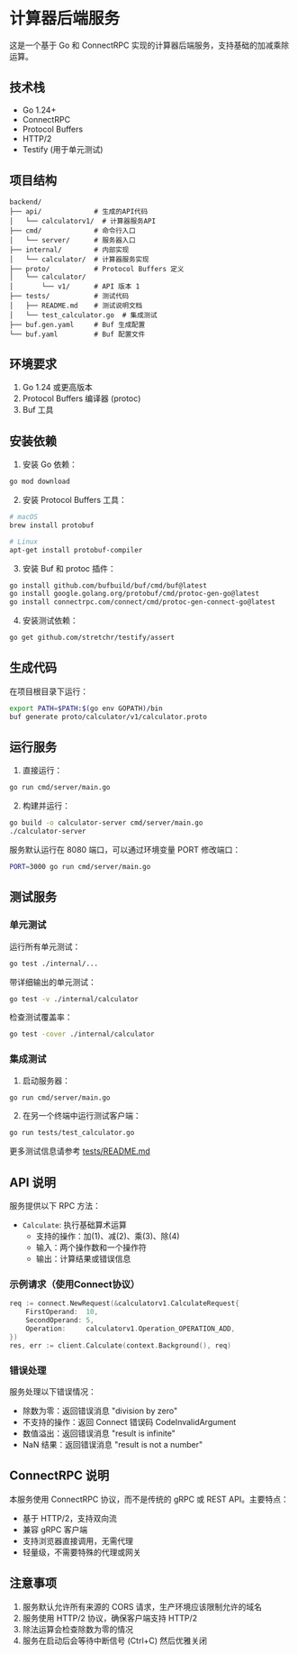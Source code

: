 # 计算器后端服务

这是一个基于 Go 和 ConnectRPC 实现的计算器后端服务，支持基础的加减乘除运算。

## 技术栈

- Go 1.24+
- ConnectRPC
- Protocol Buffers
- HTTP/2
- Testify (用于单元测试)

## 项目结构

```
backend/
├── api/             # 生成的API代码
│   └── calculatorv1/  # 计算器服务API
├── cmd/             # 命令行入口
│   └── server/      # 服务器入口
├── internal/        # 内部实现
│   └── calculator/  # 计算器服务实现
├── proto/           # Protocol Buffers 定义
│   └── calculator/
│       └── v1/      # API 版本 1
├── tests/           # 测试代码
│   ├── README.md    # 测试说明文档
│   └── test_calculator.go  # 集成测试
├── buf.gen.yaml     # Buf 生成配置
└── buf.yaml         # Buf 配置文件
```

## 环境要求

1. Go 1.24 或更高版本
2. Protocol Buffers 编译器 (protoc)
3. Buf 工具

## 安装依赖

1. 安装 Go 依赖：
```bash
go mod download
```

2. 安装 Protocol Buffers 工具：
```bash
# macOS
brew install protobuf

# Linux
apt-get install protobuf-compiler
```

3. 安装 Buf 和 protoc 插件：
```bash
go install github.com/bufbuild/buf/cmd/buf@latest
go install google.golang.org/protobuf/cmd/protoc-gen-go@latest
go install connectrpc.com/connect/cmd/protoc-gen-connect-go@latest
```

4. 安装测试依赖：
```bash
go get github.com/stretchr/testify/assert
```

## 生成代码

在项目根目录下运行：
```bash
export PATH=$PATH:$(go env GOPATH)/bin
buf generate proto/calculator/v1/calculator.proto
```

## 运行服务

1. 直接运行：
```bash
go run cmd/server/main.go
```

2. 构建并运行：
```bash
go build -o calculator-server cmd/server/main.go
./calculator-server
```

服务默认运行在 8080 端口，可以通过环境变量 PORT 修改端口：
```bash
PORT=3000 go run cmd/server/main.go
```

## 测试服务

### 单元测试

运行所有单元测试：
```bash
go test ./internal/...
```

带详细输出的单元测试：
```bash
go test -v ./internal/calculator
```

检查测试覆盖率：
```bash
go test -cover ./internal/calculator
```

### 集成测试

1. 启动服务器：
```bash
go run cmd/server/main.go
```

2. 在另一个终端中运行测试客户端：
```bash
go run tests/test_calculator.go
```

更多测试信息请参考 [tests/README.md](tests/README.md)

## API 说明

服务提供以下 RPC 方法：

- `Calculate`: 执行基础算术运算
  - 支持的操作：加(1)、减(2)、乘(3)、除(4)
  - 输入：两个操作数和一个操作符
  - 输出：计算结果或错误信息

### 示例请求（使用Connect协议）

```go
req := connect.NewRequest(&calculatorv1.CalculateRequest{
    FirstOperand:  10,
    SecondOperand: 5,
    Operation:     calculatorv1.Operation_OPERATION_ADD,
})
res, err := client.Calculate(context.Background(), req)
```

### 错误处理

服务处理以下错误情况：
- 除数为零：返回错误消息 "division by zero"
- 不支持的操作：返回 Connect 错误码 CodeInvalidArgument
- 数值溢出：返回错误消息 "result is infinite"
- NaN 结果：返回错误消息 "result is not a number"

## ConnectRPC 说明

本服务使用 ConnectRPC 协议，而不是传统的 gRPC 或 REST API。主要特点：

- 基于 HTTP/2，支持双向流
- 兼容 gRPC 客户端
- 支持浏览器直接调用，无需代理
- 轻量级，不需要特殊的代理或网关

## 注意事项

1. 服务默认允许所有来源的 CORS 请求，生产环境应该限制允许的域名
2. 服务使用 HTTP/2 协议，确保客户端支持 HTTP/2
3. 除法运算会检查除数为零的情况
4. 服务在启动后会等待中断信号 (Ctrl+C) 然后优雅关闭 